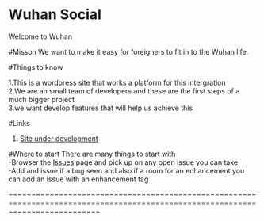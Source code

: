 Wuhan Social 
==============

Welcome to Wuhan 

#Misson 
We want to make it easy for foreigners to fit in to the Wuhan life. 

#Things to know 

1.This is a wordpress site that works a platform for this intergration  
2.We are an small team of developers and these are the first steps of a much bigger project  
3.we want develop features that will help us achieve this   

#Links 
1. [Site under development](http://wuhansocial.com)

#Where to start 
There are many things to start with   
 -Browser the [Issues](https://github.com/WuhanSocial/WuhanSocial-/issues/3) page and pick up on any open issue you can take  
 -Add and issue if a bug seen and also if a room for an enhancement you can add an issue with an enhancement tag  

================================================================================================================================
